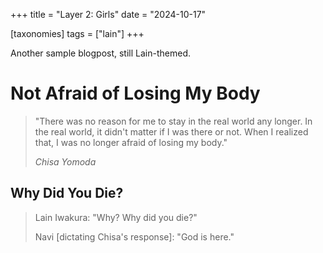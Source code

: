 +++
title = "Layer 2: Girls"
date = "2024-10-17"

[taxonomies]
tags = ["lain"]
+++


Another sample blogpost, still Lain-themed.
<!-- more -->

# Not Afraid of Losing My Body

> "There was no reason for me to stay in the real world any longer. In the real world, it didn't matter if I was there or not. When I realized that, I was no longer afraid of losing my body."
>
> <cite>Chisa Yomoda</cite>

## Why Did You Die?

> Lain Iwakura: "Why? Why did you die?"
>
> Navi \[dictating Chisa's response\]: "God is here."
